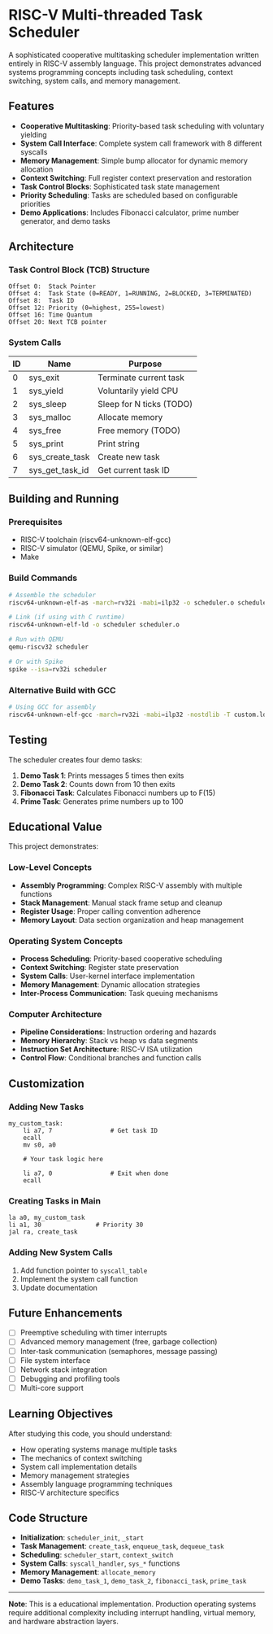 # RISC-V Multi-threaded Task Scheduler

A sophisticated cooperative multitasking scheduler implementation written entirely in RISC-V assembly language. This project demonstrates advanced systems programming concepts including task scheduling, context switching, system calls, and memory management.

## Features

- **Cooperative Multitasking**: Priority-based task scheduling with voluntary yielding
- **System Call Interface**: Complete system call framework with 8 different syscalls
- **Memory Management**: Simple bump allocator for dynamic memory allocation
- **Context Switching**: Full register context preservation and restoration
- **Task Control Blocks**: Sophisticated task state management
- **Priority Scheduling**: Tasks are scheduled based on configurable priorities
- **Demo Applications**: Includes Fibonacci calculator, prime number generator, and demo tasks

## Architecture

### Task Control Block (TCB) Structure
```
Offset 0:  Stack Pointer
Offset 4:  Task State (0=READY, 1=RUNNING, 2=BLOCKED, 3=TERMINATED)
Offset 8:  Task ID
Offset 12: Priority (0=highest, 255=lowest)
Offset 16: Time Quantum
Offset 20: Next TCB pointer
```

### System Calls
| ID | Name | Purpose |
|----|------|---------|
| 0 | sys_exit | Terminate current task |
| 1 | sys_yield | Voluntarily yield CPU |
| 2 | sys_sleep | Sleep for N ticks (TODO) |
| 3 | sys_malloc | Allocate memory |
| 4 | sys_free | Free memory (TODO) |
| 5 | sys_print | Print string |
| 6 | sys_create_task | Create new task |
| 7 | sys_get_task_id | Get current task ID |

## Building and Running

### Prerequisites
- RISC-V toolchain (riscv64-unknown-elf-gcc)
- RISC-V simulator (QEMU, Spike, or similar)
- Make

### Build Commands
```bash
# Assemble the scheduler
riscv64-unknown-elf-as -march=rv32i -mabi=ilp32 -o scheduler.o scheduler.s

# Link (if using with C runtime)
riscv64-unknown-elf-ld -o scheduler scheduler.o

# Run with QEMU
qemu-riscv32 scheduler

# Or with Spike
spike --isa=rv32i scheduler
```

### Alternative Build with GCC
```bash
# Using GCC for assembly
riscv64-unknown-elf-gcc -march=rv32i -mabi=ilp32 -nostdlib -T custom.ld -o scheduler scheduler.s
```

## Testing

The scheduler creates four demo tasks:
1. **Demo Task 1**: Prints messages 5 times then exits
2. **Demo Task 2**: Counts down from 10 then exits  
3. **Fibonacci Task**: Calculates Fibonacci numbers up to F(15)
4. **Prime Task**: Generates prime numbers up to 100

## Educational Value

This project demonstrates:

### Low-Level Concepts
- **Assembly Programming**: Complex RISC-V assembly with multiple functions
- **Stack Management**: Manual stack frame setup and cleanup
- **Register Usage**: Proper calling convention adherence
- **Memory Layout**: Data section organization and heap management

### Operating System Concepts
- **Process Scheduling**: Priority-based cooperative scheduling
- **Context Switching**: Register state preservation
- **System Calls**: User-kernel interface implementation
- **Memory Management**: Dynamic allocation strategies
- **Inter-Process Communication**: Task queuing mechanisms

### Computer Architecture
- **Pipeline Considerations**: Instruction ordering and hazards
- **Memory Hierarchy**: Stack vs heap vs data segments
- **Instruction Set Architecture**: RISC-V ISA utilization
- **Control Flow**: Conditional branches and function calls

## Customization

### Adding New Tasks
```assembly
my_custom_task:
    li a7, 7                # Get task ID
    ecall
    mv s0, a0
    
    # Your task logic here
    
    li a7, 0                # Exit when done
    ecall
```

### Creating Tasks in Main
```assembly
la a0, my_custom_task
li a1, 30               # Priority 30
jal ra, create_task
```

### Adding New System Calls
1. Add function pointer to `syscall_table`
2. Implement the system call function
3. Update documentation

## Future Enhancements

- [ ] Preemptive scheduling with timer interrupts
- [ ] Advanced memory management (free, garbage collection)
- [ ] Inter-task communication (semaphores, message passing)
- [ ] File system interface
- [ ] Network stack integration
- [ ] Debugging and profiling tools
- [ ] Multi-core support

## Learning Objectives

After studying this code, you should understand:
- How operating systems manage multiple tasks
- The mechanics of context switching
- System call implementation details
- Memory management strategies
- Assembly language programming techniques
- RISC-V architecture specifics

## Code Structure

- **Initialization**: `scheduler_init`, `_start`
- **Task Management**: `create_task`, `enqueue_task`, `dequeue_task`
- **Scheduling**: `scheduler_start`, `context_switch`
- **System Calls**: `syscall_handler`, `sys_*` functions
- **Memory Management**: `allocate_memory`
- **Demo Tasks**: `demo_task_1`, `demo_task_2`, `fibonacci_task`, `prime_task`

---

**Note**: This is a educational implementation. Production operating systems require additional complexity including interrupt handling, virtual memory, and hardware abstraction layers.